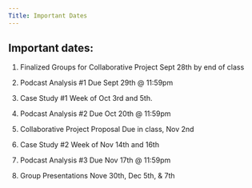 ```yaml
---
Title: Important Dates
---
```


## Important dates:


1) Finalized Groups for Collaborative Project Sept 28th by end of class
  
2) Podcast Analysis #1 Due Sept 29th @ 11:59pm
  
3) Case Study #1 Week of Oct 3rd and 5th.
  
4) Podcast Analysis #2 Due Oct 20th @ 11:59pm
  
5) Collaborative Project Proposal Due in class, Nov 2nd
  
6) Case Study #2 Week of Nov 14th and 16th
  
7) Podcast Analysis #3 Due Nov 17th @ 11:59pm
  
8) Group Presentations Nove 30th, Dec 5th, & 7th
